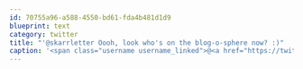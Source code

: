 ```yaml
---
id: 70755a96-a588-4550-bd61-fda4b481d1d9
blueprint: text
category: twitter
title: "'@skarrletter Oooh, look who's on the blog-o-sphere now? :)"
caption: '<span class="username username_linked">@<a href="https://twitter.com/skarrletter" title="R">skarrletter</a></span> Oooh, look who''s on the blog-o-sphere now? :)'
---
```


